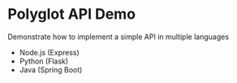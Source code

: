 # Polyglot API Demo #

Demonstrate how to implement a simple API in multiple languages

* Node.js (Express)
* Python (Flask)
* Java (Spring Boot)


